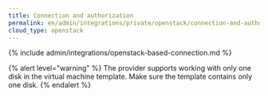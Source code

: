 ```yaml
---
title: Connection and authorization
permalink: en/admin/integrations/private/openstack/сonnection-and-authorization.html
cloud_type: openstack
---
```


{% include admin/integrations/openstack-based-connection.md %}

{% alert level="warning" %}
The provider supports working with only one disk in the virtual machine template. Make sure the template contains only one disk.
{% endalert %}
